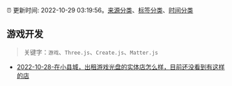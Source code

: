 :alarm_clock: 更新时间: 2022-10-29 03:19:56。[来源分类](../README.md)、[标签分类](../TAGS.md)、[时间分类](../TIMELINE.md)

## 游戏开发


> 关键字：`游戏`、`Three.js`、`Create.js`、`Matter.js`



- [2022-10-28-在小县城，出租游戏光盘的实体店怎么样，目前还没看到有这样的店](https://www.v2ex.com/t/890869) 